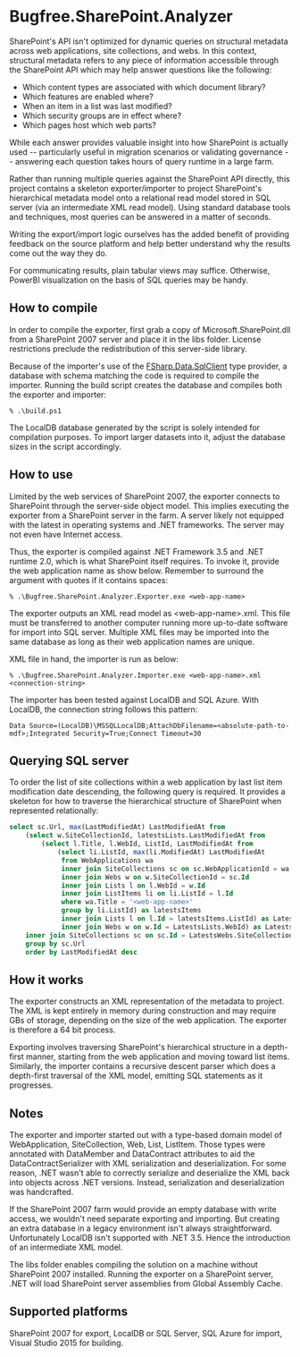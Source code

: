 # Bugfree.SharePoint.Analyzer

SharePoint's API isn't optimized for dynamic queries on
structural metadata across web applications, site collections,
and webs. In this context, structural metadata refers to any
piece of information accessible through the SharePoint API which
may help answer questions like the following:

  - Which content types are associated with which document library?
  - Which features are enabled where?
  - When an item in a list was last modified?
  - Which security groups are in effect where?
  - Which pages host which web parts?

While each answer provides valuable insight into how SharePoint
is actually used -- particularly useful in migration scenarios or
validating governance -- answering each question takes hours of
query runtime in a large farm.

Rather than running multiple queries against the SharePoint API
directly, this project contains a skeleton exporter/importer to
project SharePoint's hierarchical metadata model onto a
relational read model stored in SQL server (via an intermediate
XML read model). Using standard database tools and techniques,
most queries can be answered in a matter of seconds.

Writing the export/import logic ourselves has the added benefit
of providing feedback on the source platform and help better
understand why the results come out the way they do. 

For communicating results, plain tabular views may
suffice. Otherwise, PowerBI visualization on the basis of SQL
queries may be handy.

## How to compile

In order to compile the exporter, first grab a copy of
Microsoft.SharePoint.dll from a SharePoint 2007 server and place
it in the libs folder. License restrictions preclude the
redistribution of this server-side library.

Because of the importer's use of the
[FSharp.Data.SqlClient](http://fsprojects.github.io/FSharp.Data.SqlClient)
type provider, a database with schema matching the code is
required to compile the importer. Running the build script
creates the database and compiles both the exporter and importer:

    % .\build.ps1

The LocalDB database generated by the script is solely intended
for compilation purposes. To import larger datasets into it,
adjust the database sizes in the script accordingly.

## How to use

Limited by the web services of SharePoint 2007, the exporter
connects to SharePoint through the server-side object model. This
implies executing the exporter from a SharePoint server in the
farm. A server likely not equipped with the latest in operating
systems and .NET frameworks. The server may not even have
Internet access.

Thus, the exporter is compiled against .NET Framework 3.5 and
.NET runtime 2.0, which is what SharePoint itself requires. To
invoke it, provide the web application name as show
below. Remember to surround the argument with quotes if it
contains spaces:

    % .\Bugfree.SharePoint.Analyzer.Exporter.exe <web-app-name>
 
The exporter outputs an XML read model as
&lt;web-app-name&gt;.xml. This file must be transferred to
another computer running more up-to-date software for import into
SQL server. Multiple XML files may be imported into the same
database as long as their web application names are unique.

XML file in hand, the importer is run as below:

    % .\Bugfree.SharePoint.Analyzer.Importer.exe <web-app-name>.xml <connection-string>

The importer has been tested against LocalDB and SQL Azure. With
LocalDB, the connection string follows this pattern:

    Data Source=(LocalDB)\MSSQLLocalDB;AttachDbFilename=<absolute-path-to-mdf>;Integrated Security=True;Connect Timeout=30

## Querying SQL server

To order the list of site collections within a web application by
last list item modification date descending, the following query
is required. It provides a skeleton for how to traverse the
hierarchical structure of SharePoint when represented
relationally:

```sql
select sc.Url, max(LastModifiedAt) LastModifiedAt from
    (select w.SiteCollectionId, latestsLists.LastModifiedAt from 
        (select l.Title, l.WebId, ListId, LastModifiedAt from
            (select li.ListId, max(li.ModifiedAt) LastModifiedAt
    	     from WebApplications wa
             inner join SiteCollections sc on sc.WebApplicationId = wa.Id
             inner join Webs w on w.SiteCollectionId = sc.Id
             inner join Lists l on l.WebId = w.Id
             inner join ListItems li on li.ListId = l.Id
             where wa.Title = '<web-app-name>'
             group by li.ListId) as latestsItems
             inner join Lists l on l.Id = latestsItems.ListId) as LatestsLists
             inner join Webs w on w.Id = LatestsLists.WebId) as LatestsWebs
    inner join SiteCollections sc on sc.Id = LatestsWebs.SiteCollectionId
    group by sc.Url
    order by LastModifiedAt desc
```

## How it works

The exporter constructs an XML representation of the metadata to
project. The XML is kept entirely in memory during construction
and may require GBs of storage, depending on the size of the web
application. The exporter is therefore a 64 bit process.

Exporting involves traversing SharePoint's hierarchical structure
in a depth-first manner, starting from the web application and
moving toward list items. Similarly, the importer contains a
recursive descent parser which does a depth-first traversal of
the XML model, emitting SQL statements as it progresses.

## Notes

The exporter and importer started out with a type-based domain
model of WebApplication, SiteCollection, Web, List,
ListItem. Those types were annotated with DataMember and
DataContract attributes to aid the DataContractSerializer with
XML serialization and deserialization. For some reason, .NET
wasn't able to correctly serialize and deserialize the XML back
into objects across .NET versions. Instead, serialization and
deserialization was handcrafted.

If the SharePoint 2007 farm would provide an empty database with
write access, we wouldn't need separate exporting and
importing. But creating an extra database in a legacy environment
isn't always straightforward. Unfortunately LocalDB isn't
supported with .NET 3.5. Hence the introduction of an
intermediate XML model.

The libs folder enables compiling the solution on a machine
without SharePoint 2007 installed. Running the exporter on a
SharePoint server, .NET will load SharePoint server assemblies
from Global Assembly Cache.

## Supported platforms

SharePoint 2007 for export, LocalDB or SQL Server, SQL Azure for
import, Visual Studio 2015 for building.